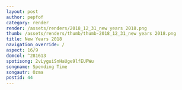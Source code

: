 ```yaml
---
layout: post
author: pepfof
category: render
render: /assets/renders/2018_12_31_new years 2018.png
thumb: /assets/renders/thumb/thumb-2018_12_31_new years 2018.png
title: New Years 2018
navigation_override: /
aspect: 16/9
domcol: ^281613
spotisong: 2vLyguiSnHaUge9lfEUPWu
songname: Spending Time
songautr: Ozma
postid: 44
---
```


<!--USER BEGIN 1-->

<!--USER END 1-->

<!--more-->
<!--USER BEGIN 2-->

<!--USER END 2-->

